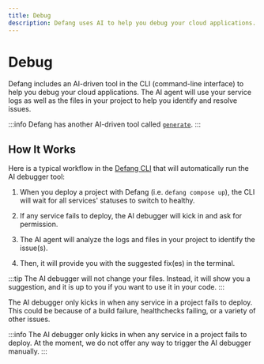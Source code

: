 ```yaml
---
title: Debug
description: Defang uses AI to help you debug your cloud applications.
---
```


# Debug

Defang includes an AI-driven tool in the CLI (command-line interface) to help you debug your cloud applications. The AI agent will use your service logs as well as the files in your project to help you identify and resolve issues.

:::info
Defang has another AI-driven tool called [`generate`](/docs/concepts/generate).
:::

## How It Works

Here is a typical workflow in the [Defang CLI](/docs/intro/getting-started) that will automatically run the AI debugger tool:

1. When you deploy a project with Defang (i.e. `defang compose up`), the CLI will wait for all services' statuses to switch to healthy.

2. If any service fails to deploy, the AI debugger will kick in and ask for permission.

3. The AI agent will analyze the logs and files in your project to identify the issue(s).

4. Then, it will provide you with the suggested fix(es) in the terminal.

:::tip
The AI debugger will not change your files. Instead, it will show you a suggestion, and it is up to you if you want to use it in your code.
:::

The AI debugger only kicks in when any service in a project fails to deploy. This could be because of a build failure, healthchecks failing, or a variety of other issues.

:::info
The AI debugger only kicks in when any service in a project fails to deploy. At the moment, we do not offer any way to trigger the AI debugger manually.
:::
